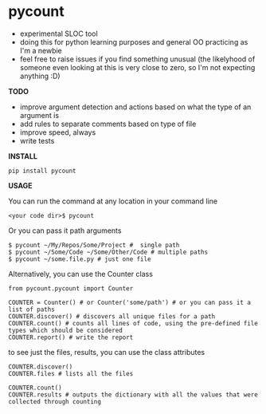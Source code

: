 pycount
=======

* experimental SLOC tool
* doing this for python learning purposes and general OO practicing as I'm a newbie
* feel free to raise issues if you find something unusual (the likelyhood of someone even looking at this is
very close to zero, so I'm not expecting anything :D)

**TODO**
* improve argument detection and actions based on what the type of an argument is
* add rules to separate comments based on type of file
* improve speed, always
* write tests

**INSTALL**
```
pip install pycount
```

**USAGE**

You can run the command at any location in your command line
```
<your code dir>$ pycount
```

Or you can pass it path arguments 
```
$ pycount ~/My/Repos/Some/Project #  single path
$ pycount ~/Some/Code ~/Some/Other/Code # multiple paths
$ pycount ~/some.file.py # just one file
```

Alternatively, you can use the Counter class
```
from pycount.pycount import Counter

COUNTER = Counter() # or Counter('some/path') # or you can pass it a list of paths
COUNTER.discover() # discovers all unique files for a path
COUNTER.count() # counts all lines of code, using the pre-defined file types which should be considered
COUNTER.report() # write the report
```

to see just the files, results, you can use the class attributes
```
COUNTER.discover()
COUNTER.files # lists all the files

COUNTER.count()
COUNTER.results # outputs the dictionary with all the values that were collected through counting
```
